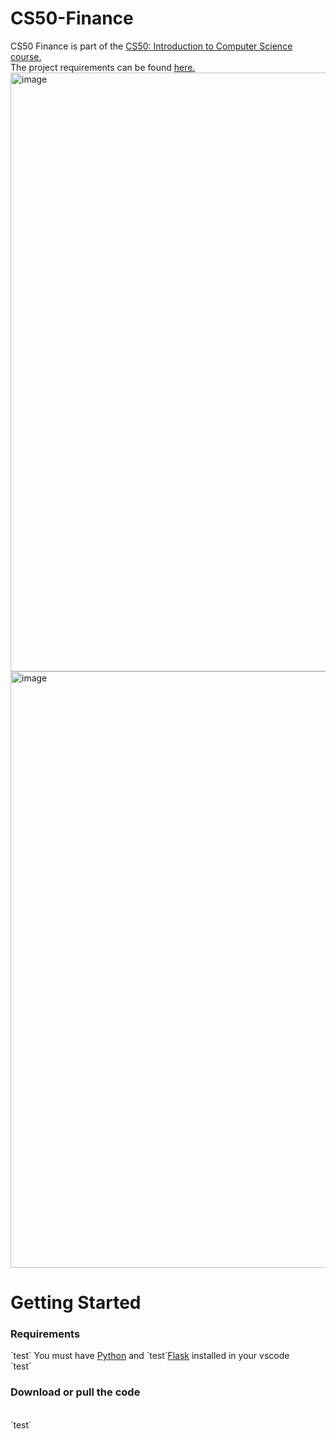 # CS50-Finance
CS50 Finance is part of the <a href="https://cs50.harvard.edu/x/2022/">CS50: Introduction to Computer Science course.</a><br>
The project requirements can be found <a href = "https://cs50.harvard.edu/x/2022/psets/9/finance/">here.</a>
<img width="958" alt="image" src="https://user-images.githubusercontent.com/102196421/162103961-8ebbb7de-d811-4f52-9786-3130a740290b.png">
<img width="954" alt="image" src="https://user-images.githubusercontent.com/102196421/162104027-3dd64b11-a43d-4935-b34b-867700b8a278.png">
# Getting Started
<h3>Requirements</h3>`test`
You must have <a href="https://code.visualstudio.com/docs/python/python-tutorial">Python</a> and `test`<a href= "https://code.visualstudio.com/docs/python/tutorial-flask">Flask</a> installed in your vscode <br> `test`
<h3>Download or pull the code</h3> <br>`test`
